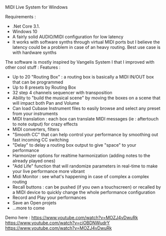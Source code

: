 MIDI Live System for Windows

Requirements : 
- .Net Core 3.1.
- Windows 10
- A fairly solid AUDIO/MIDI configuration for low latency
- It works with software synths through virtual MIDI ports but I believe the latency could be a problem in case of an heavy routing. Best use case is with hardware synths

The software is mostly inspired by Vangelis System I that I improved with other cool stuff : 
Features : 
- Up to 20 "Routing Box" : a routing box is basically a MIDI IN/OUT box that can be programmed
- Up to 8 presets by Routing Box
- 32 step 4 channels sequencer with transposition
- Ability to "build the musical scene" by moving the boxes on a scene that will impact both Pan and Volume
- Can load Cubase Instrument files to easily browse and select any preset from your instruments
- MIDI translation : each box can translate MIDI messages (ie : aftertouch to note output) for crazy effects
- MIDI converters, filters
- "Smooth CC" that can help control your performance by smoothing out fast incoming CC switching
- "Delay" to delay a routing box output to give "space" to your performance
- Harmonizer options for realtime harmonization (adding notes to the already played ones)
- "Add Life" function that will randomize parameters in real-time to make your live performance more vibrant
- Midi Monitor : see what's happening in case of complex a complex routing
- Recall buttons : can be pushed (if you own a touchscreen) or recalled by a MIDI device to quickly change the whole performance configuration
- Record and Play your performances
- Save an Open projets
- ...more to come

Demo here : 
https://www.youtube.com/watch?v=MOZJ4vDwuRk
https://www.youtube.com/watch?v=ciOBDNWudrY
https://www.youtube.com/watch?v=MOZJ4vDwuRk
